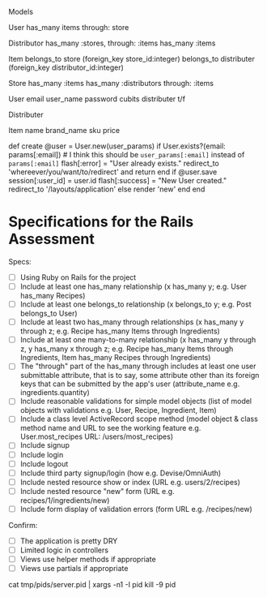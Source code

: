 Models

User
has_many items through: store

Distributor
has_many :stores, through: :items
has_many :items

Item
belongs_to store (foreign_key store_id:integer)
belongs_to distributer (foreign_key distributor_id:integer)

Store
has_many :items
has_many :distributors through: :items


User
email
user_name
password
cubits
distributer t/f

Distributer

Item
name
brand_name
sku
price

def create
  @user = User.new(user_params)
  if User.exists?(email: params[:email]) # I think this should be `user_params[:email]` instead of `params[:email]`
    flash[:error] = "User already exists." 
    redirect_to 'whereever/you/want/to/redirect' and return
  end
  if @user.save
    session[:user_id] = user.id
    flash[:success] = "New User created."
    redirect_to '/layouts/application'
  else
    render 'new'
  end
end




# Specifications for the Rails Assessment

Specs:
- [ ] Using Ruby on Rails for the project
- [ ] Include at least one has_many relationship (x has_many y; e.g. User has_many Recipes) 
- [ ] Include at least one belongs_to relationship (x belongs_to y; e.g. Post belongs_to User)
- [ ] Include at least two has_many through relationships (x has_many y through z; e.g. Recipe has_many Items through Ingredients)
- [ ] Include at least one many-to-many relationship (x has_many y through z, y has_many x through z; e.g. Recipe has_many Items through Ingredients, Item has_many Recipes through Ingredients)
- [ ] The "through" part of the has_many through includes at least one user submittable attribute, that is to say, some attribute other than its foreign keys that can be submitted by the app's user (attribute_name e.g. ingredients.quantity)
- [ ] Include reasonable validations for simple model objects (list of model objects with validations e.g. User, Recipe, Ingredient, Item)
- [ ] Include a class level ActiveRecord scope method (model object & class method name and URL to see the working feature e.g. User.most_recipes URL: /users/most_recipes)
- [ ] Include signup
- [ ] Include login
- [ ] Include logout
- [ ] Include third party signup/login (how e.g. Devise/OmniAuth)
- [ ] Include nested resource show or index (URL e.g. users/2/recipes)
- [ ] Include nested resource "new" form (URL e.g. recipes/1/ingredients/new)
- [ ] Include form display of validation errors (form URL e.g. /recipes/new)

Confirm:
- [ ] The application is pretty DRY
- [ ] Limited logic in controllers
- [ ] Views use helper methods if appropriate
- [ ] Views use partials if appropriate

cat tmp/pids/server.pid | xargs -n1 -I pid kill -9 pid